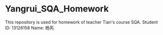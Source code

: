 Yangrui_SQA_Homework
====================

This repository is used for homework of teacher Tian's course SQA.
Student ID: 13126158 Name: 杨芮

